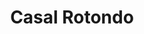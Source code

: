 ---
title: Casal Rotondo

mediaPath: /videos/cr_08_ppm-1847-1080p.mp4
mediaPosition:  [297022.2361005747,4632729.858347014,139.35180480328142]
mediaRotation:  [0.7169534213120289,0.12474910230558983,0.11757380329640904,0.6757158085477527]
mediaScale: 1
cameraFOV: 28

cameraPosition:  [297023.44994771836,4632726.475862366,139.1387960659105]
cameraTarget:  [297019.79975762655,4632736.647416512,139.77933996527707]

animationEntry: 
---
